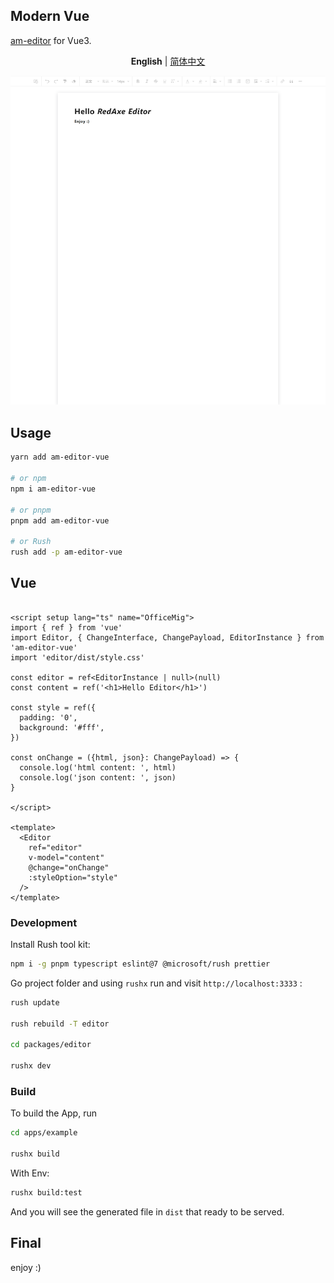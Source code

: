 ## Modern Vue

[am-editor](https://github.com/red-axe/am-editor) for Vue3.

<p align='center'>
<b>English</b> | <a href="https://github.com/byoungd/am-editor-vue/blob/main/README.zh-CN.md">简体中文</a>
</p>

![](assets/editor.png)

## Usage

```bash
yarn add am-editor-vue

# or npm
npm i am-editor-vue

# or pnpm
pnpm add am-editor-vue

# or Rush
rush add -p am-editor-vue

```

## Vue

```Vue

<script setup lang="ts" name="OfficeMig">
import { ref } from 'vue'
import Editor, { ChangeInterface, ChangePayload, EditorInstance } from 'am-editor-vue'
import 'editor/dist/style.css'

const editor = ref<EditorInstance | null>(null)
const content = ref('<h1>Hello Editor</h1>')

const style = ref({
  padding: '0',
  background: '#fff',
})

const onChange = ({html, json}: ChangePayload) => {
  console.log('html content: ', html)
  console.log('json content: ', json)
}

</script>

<template>
  <Editor
    ref="editor"
    v-model="content"
    @change="onChange"
    :styleOption="style"
  />
</template>

```

### Development

Install Rush tool kit:

```bash
npm i -g pnpm typescript eslint@7 @microsoft/rush prettier
```

Go project folder and using `rushx` run and visit `http://localhost:3333` :

```bash
rush update

rush rebuild -T editor

cd packages/editor

rushx dev
```

### Build

To build the App, run

```bash
cd apps/example

rushx build
```

With Env:

```bash
rushx build:test
```

And you will see the generated file in `dist` that ready to be served.

## Final

enjoy :)
